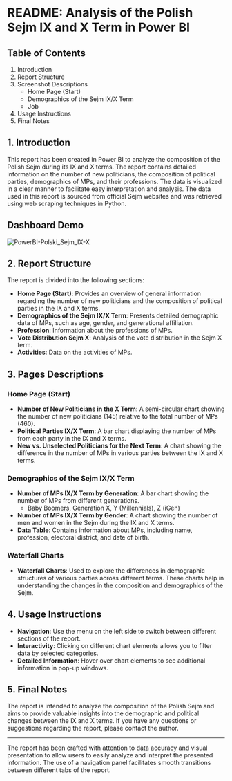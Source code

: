 # README: Analysis of the Polish Sejm IX and X Term in Power BI

## Table of Contents
1. Introduction
2. Report Structure
3. Screenshot Descriptions
    - Home Page (Start)
    - Demographics of the Sejm IX/X Term
    - Job
4. Usage Instructions
5. Final Notes

## 1. Introduction
This report has been created in Power BI to analyze the composition of the Polish Sejm during its IX and X terms. The report contains detailed information on the number of new politicians, the composition of political parties, demographics of MPs, and their professions. The data is visualized in a clear manner to facilitate easy interpretation and analysis. The data used in this report is sourced from official Sejm websites and was retrieved using web scraping techniques in Python.

## Dashboard Demo
![PowerBI-Polski_Sejm_IX-X](Demo/sejmDemo.gif)

## 2. Report Structure
The report is divided into the following sections:
- **Home Page (Start)**: Provides an overview of general information regarding the number of new politicians and the composition of political parties in the IX and X terms.
- **Demographics of the Sejm IX/X Term**: Presents detailed demographic data of MPs, such as age, gender, and generational affiliation.
- **Profession**: Information about the professions of MPs.
- **Vote Distribution Sejm X**: Analysis of the vote distribution in the Sejm X term.
- **Activities**: Data on the activities of MPs.

## 3. Pages Descriptions

### Home Page (Start)
- **Number of New Politicians in the X Term**: A semi-circular chart showing the number of new politicians (145) relative to the total number of MPs (460).
- **Political Parties IX/X Term**: A bar chart displaying the number of MPs from each party in the IX and X terms.
- **New vs. Unselected Politicians for the Next Term**: A chart showing the difference in the number of MPs in various parties between the IX and X terms.

### Demographics of the Sejm IX/X Term
- **Number of MPs IX/X Term by Generation**: A bar chart showing the number of MPs from different generations.
    - Baby Boomers, Generation X, Y (Millennials), Z (iGen)
- **Number of MPs IX/X Term by Gender**: A chart showing the number of men and women in the Sejm during the IX and X terms.
- **Data Table**: Contains information about MPs, including name, profession, electoral district, and date of birth.

### Waterfall Charts
- **Waterfall Charts**: Used to explore the differences in demographic structures of various parties across different terms. These charts help in understanding the changes in the composition and demographics of the Sejm.

## 4. Usage Instructions
- **Navigation**: Use the menu on the left side to switch between different sections of the report.
- **Interactivity**: Clicking on different chart elements allows you to filter data by selected categories.
- **Detailed Information**: Hover over chart elements to see additional information in pop-up windows.

## 5. Final Notes
The report is intended to analyze the composition of the Polish Sejm and aims to provide valuable insights into the demographic and political changes between the IX and X terms. If you have any questions or suggestions regarding the report, please contact the author.

---
The report has been crafted with attention to data accuracy and visual presentation to allow users to easily analyze and interpret the presented information. The use of a navigation panel facilitates smooth transitions between different tabs of the report.
